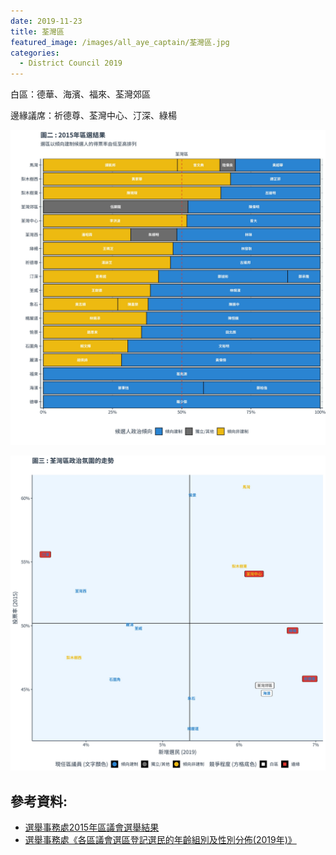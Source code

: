 ```yaml
---
date: 2019-11-23
title: 荃灣區
featured_image: /images/all_aye_captain/荃灣區.jpg
categories:
  - District Council 2019
---
```


白區：德華、海濱、福來、荃灣郊區

邊緣議席：祈德尊、荃灣中心、汀深、綠楊

![power_map](/images/power_map/荃灣區_power_map.jpg)

![scatter](/images/scatter/K_scatter_plot.jpg)

## 參考資料:

* [選舉事務處2015年區議會選舉結果](https://www.elections.gov.hk/dc2015/eng/results.html?1573553249469)  
* [選舉事務處《各區議會選區登記選民的年齡組別及性別分佈(2019年)》](https://www.voterregistration.gov.hk/chi/2019PR_NR%20electors_sex%20and%20age_DC_c.pdf)
